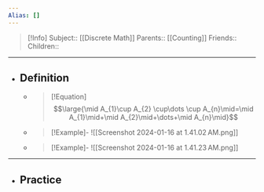 ```yaml
---
Alias: []
---
```

> [!Info]
> Subject:: [[Discrete Math]]
> Parents:: [[Counting]]
> Friends:: 
> Children:: 
---
- ## Definition
	- > [!Equation]
	  > $$\large{\mid A_{1}\cup A_{2} \cup\dots \cup  A_{n}\mid=\mid A_{1}\mid+\mid A_{2}\mid+\dots+\mid A_{n}\mid}$$
	- > [!Example]-
	  > ![[Screenshot 2024-01-16 at 1.41.02 AM.png]]
	- > [!Example]-
	  > ![[Screenshot 2024-01-16 at 1.41.23 AM.png]]
---
- ## Practice